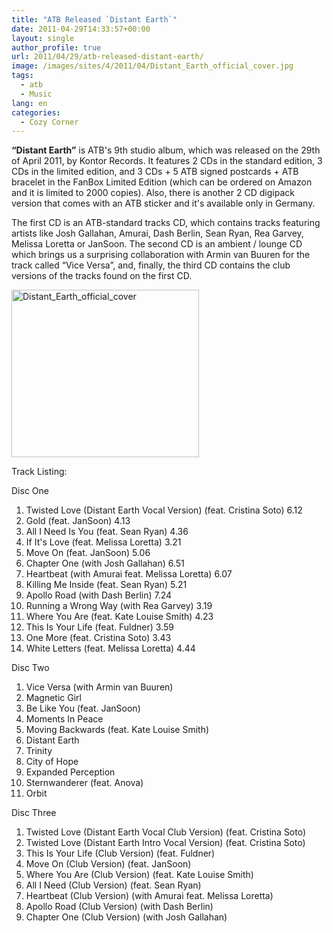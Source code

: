 ```yaml
---
title: "ATB Released `Distant Earth`"
date: 2011-04-29T14:33:57+00:00
layout: single
author_profile: true
url: 2011/04/29/atb-released-distant-earth/
image: /images/sites/4/2011/04/Distant_Earth_official_cover.jpg
tags:
  - atb
  - Music
lang: en
categories: 
  - Cozy Corner
---
```

**“Distant Earth”** is ATB's 9th studio album, which was released on the 29th of April 2011, by Kontor Records. It features 2 CDs in the standard edition, 3 CDs in the limited edition, and 3 CDs + 5 ATB signed postcards + ATB bracelet in the FanBox Limited Edition (which can be ordered on Amazon and it is limited to 2000 copies). Also, there is another 2 CD digipack version that comes with an ATB sticker and it's available only in Germany.

The first CD is an ATB-standard tracks CD, which contains tracks featuring artists like Josh Gallahan, Amurai, Dash Berlin, Sean Ryan, Rea Garvey, Melissa Loretta or JanSoon. The second CD is an ambient / lounge CD which brings us a surprising collaboration with Armin van Buuren for the track called “Vice Versa”, and, finally, the third CD contains the club versions of the tracks found on the first CD.

[<img class="alignnone size-medium wp-image-396" alt="Distant_Earth_official_cover" src="/images/2011/04/Distant_Earth_official_cover-300x268.jpg" width="300" height="268" srcset="/images/sites/4/2011/04/Distant_Earth_official_cover-300x268.jpg 300w, /images/sites/4/2011/04/Distant_Earth_official_cover.jpg 423w" sizes="(max-width: 300px) 100vw, 300px" />](/images/2011/04/Distant_Earth_official_cover.jpg)

Track Listing:

Disc One

  1. Twisted Love (Distant Earth Vocal Version) (feat. Cristina Soto) 6.12
  2. Gold (feat. JanSoon) 4.13
  3. All I Need Is You (feat. Sean Ryan) 4.36
  4. If It's Love (feat. Melissa Loretta) 3.21
  5. Move On (feat. JanSoon) 5.06
  6. Chapter One (with Josh Gallahan) 6.51
  7. Heartbeat (with Amurai feat. Melissa Loretta) 6.07
  8. Killing Me Inside (feat. Sean Ryan) 5.21
  9. Apollo Road (with Dash Berlin) 7.24
 10. Running a Wrong Way (with Rea Garvey) 3.19
 11. Where You Are (feat. Kate Louise Smith) 4.23
 12. This Is Your Life (feat. Fuldner) 3.59
 13. One More (feat. Cristina Soto) 3.43
 14. White Letters (feat. Melissa Loretta) 4.44

Disc Two

  1. Vice Versa (with Armin van Buuren)
  2. Magnetic Girl
  3. Be Like You (feat. JanSoon)
  4. Moments In Peace
  5. Moving Backwards (feat. Kate Louise Smith)
  6. Distant Earth
  7. Trinity
  8. City of Hope
  9. Expanded Perception
 10. Sternwanderer (feat. Anova)
 11. Orbit

Disc Three

  1. Twisted Love (Distant Earth Vocal Club Version) (feat. Cristina Soto)
  2. Twisted Love (Distant Earth Intro Vocal Version) (feat. Cristina Soto)
  3. This Is Your Life (Club Version) (feat. Fuldner)
  4. Move On (Club Version) (feat. JanSoon)
  5. Where You Are (Club Version) (feat. Kate Louise Smith)
  6. All I Need (Club Version) (feat. Sean Ryan)
  7. Heartbeat (Club Version) (with Amurai feat. Melissa Loretta)
  8. Apollo Road (Club Version) (with Dash Berlin)
  9. Chapter One (Club Version) (with Josh Gallahan)

&nbsp;

&nbsp;